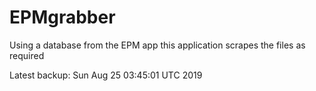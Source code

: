 # EPMgrabber
Using a database from the EPM app this application scrapes the files as required


Latest backup: Sun Aug 25 03:45:01 UTC 2019
